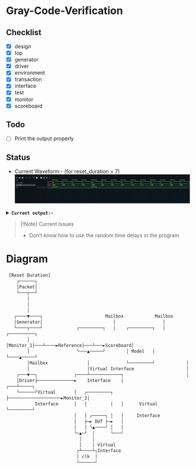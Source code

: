 # Gray-Code-Verification

## Checklist
- [x] design
- [x] top
- [x] generator
- [x] driver
- [x] environment
- [x] transaction
- [x] interface
- [x] test
- [x] monitor
- [x] scoreboard

## Todo
- [ ] Print the output properly

## Status
- Current Waveform:- (for reset_duration = 7)
![output](output.png)
<details><summary><b><code>Current output:- </code></b></summary>
Simulation:<br>
<code>
============= Generating =============
-------------------------
 Generator 
-------------------------
reset_duration = 7
count = xxx, out = xxx
-------------------------
-------------------------
 Driver 
-------------------------
reset_duration = 7
count = 000, out = 000
-------------------------
-------------------------
 Driver for rst 
-------------------------
reset_duration = 7
count = 000, out = 000
-------------------------
=============== Testing ===============
-------------------------
 Monitor 
-------------------------
reset_duration = 0
count = 011, out = 010
-------------------------
Result is correct
-------------------------
 Scoreboard 
-------------------------
reset_duration = 0
count = 011, out = 010
-------------------------
=============== Testing ===============
-------------------------
 Monitor 
-------------------------
reset_duration = 0
count = 101, out = 111
-------------------------
Result is correct
-------------------------
 Scoreboard 
-------------------------
reset_duration = 0
count = 101, out = 111
-------------------------
=============== Testing ===============
-------------------------
 Monitor 
-------------------------
reset_duration = 0
count = 000, out = 000
-------------------------
Result is correct
-------------------------
 Scoreboard 
-------------------------
reset_duration = 0
count = 000, out = 000
-------------------------
=============== Testing ===============
-------------------------
 Monitor 
-------------------------
reset_duration = 0
count = 010, out = 011
-------------------------
Result is correct
-------------------------
 Scoreboard 
-------------------------
reset_duration = 0
count = 010, out = 011
-------------------------
</code>
</details>

>[!Note] Current Issues
> - Don't know how to use the random time delays in the program

# Diagram
```
 [Reset Duration]                                                           
    ┌──────┐                                                                
    │Packet│                                                                
    └───┬──┘                                                                
        │                                                                   
        │                                                                   
        │                                                                   
   ┌────▼────┐                        Mailbox            Mailbox            
   │Generator│                           │                  │               
   └────┬────┘             ┌─────────┐   │    ┌─────────┐   │   ┌──────────┐
        │                  │Monitor_1├───┴────►Reference├───┴───►Scoreboard│
        │                  └───▲─────┘        │ Model   │       └────▲─────┘
        │Mailbox               │              └─────────┘            │      
        │                      │Virtual Interface                    │      
    ┌───▼──┐              ┌────┴────────────┐                        │      
    │Driver├──────────────►    Interface    │                    ┌───┴─────┐
    └──────┘Virtual       │   ┌─────────┐   ├────────────────────►Monitor_2│
           Interface      │   │         │   │      Virtual       └─────────┘
                          │   │ ┌─────┐ │   │     Interface                 
                          │   ├─► DUT ├─►   │                               
                          │   │ └▲────┘ │   │                               
                          └─▲─┘  │      └───┘                               
                            │    │                                          
                            │    │ Virtual                                  
                           ┌┴────┴┐Interface                                
                           │ clk  │                                         
                           └──────┘                                         
```
